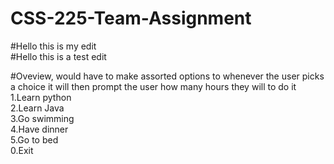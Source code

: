 # CSS-225-Team-Assignment


#Hello this is my edit<br>
#Hello this is a test edit

#Oveview, would have to make assorted options to whenever the user picks a choice it will then prompt the user how many hours they will to do it<br>
1.Learn python<br>
2.Learn Java<br>
3.Go swimming<br>
4.Have dinner<br>
5.Go to bed<br>
0.Exit
